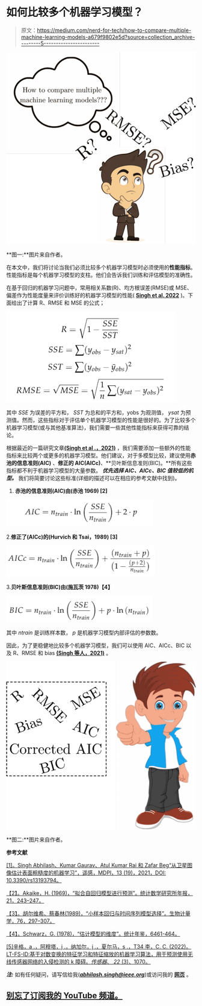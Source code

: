 # 如何比较多个机器学习模型？

> 原文：<https://medium.com/nerd-for-tech/how-to-compare-multiple-machine-learning-models-a679f9802e5d?source=collection_archive---------5----------------------->

![](img/555e3c759d2a80b2c0bf54ab327ebc37.png)

**图一:**图片来自作者。

在本文中，我们将讨论当我们必须比较多个机器学习模型时必须使用的**性能指标**。性能指标是每个机器学习模型的支柱。他们会告诉我们训练和评估模型的准确性。

在基于回归的机器学习问题中，常用相关系数(R)、均方根误差(RMSE)或 MSE、偏差作为性能度量来评价训练好的机器学习模型的性能( [**Singh et al. 2022**](http://dx.doi.org/10.3390/s22031070) )。下面给出了计算 R、RMSE 和 MSE 的公式；

![](img/04c6e622219b7b0b716d4624347867e1.png)

其中 *SSE* 为误差的平方和， *SST* 为总和的平方和，yobs 为观测值， *ysat* 为预测值。然而，这些指标对于评估单个机器学习模型的性能是很好的。为了比较多个机器学习模型(或与其他基准算法)，我们需要一些其他性能指标来获得可靠的结论。

根据最近的一篇研究文章[**(Singh et al .，2021)**](https://www.mdpi.com/2072-4292/13/19/3794) ，我们需要添加一些额外的性能指标来比较两个或更多的机器学习模型。他们建议，对于多模型比较，建议使用**赤池的信息准则(AIC)** 、**修正的 AIC(AICc)**、**贝叶斯信息准则(BIC)。**所有这些指标都不利于机器学习模型的大量参数。 ***优先选择 AIC、AICc、BIC 值较低的机型。*** 我们将简要讨论这些标准(详细的描述可以在相应的参考文献中找到)。

1.  **赤池的信息准则(AIC)由(赤池 1969) [2]**

![](img/df0f66dd84135e95f88dc1ec22a8c969.png)

2.**修正了(AICc)的(Hurvich 和 Tsai，1989) [3]**

![](img/caa36c9e31f87e586aab96d21cdf389a.png)

3.**贝叶斯信息准则(BIC)由(施瓦茨 1978)【4】**

![](img/bbf00fb82c447f3174377f2a37f9ff25.png)

其中 *ntrain* 是训练样本数， *p* 是机器学习模型内部评估的参数数。

因此，为了更稳健地比较多个机器学习模型，我们可以使用 AIC、AICc、BIC 以及 R、RMSE 和 bias [**(Singh 等人，2021)**](https://www.mdpi.com/2072-4292/13/19/3794) 。

![](img/2481373f6339e3a9c90dd2080f51b082.png)

**图二:**图片来自作者。

**参考文献**

[[1]。Singh Abhilash、Kumar Gaurav、Atul Kumar Rai 和 Zafar Beg“从卫星图像估计表面粗糙度的机器学习”，遥感，MDPI，13 (19)，2021，DOI: 10.3390/rs13193794。](https://www.mdpi.com/2072-4292/13/19/3794)

[【2】。Akaike，H. (1969)，“拟合自回归模型进行预测”。统计数学研究所年报，21，243–247。](https://link.springer.com/article/10.1007/BF02532251)

[【3】。胡尔维希、蔡春林(1989)，“小样本回归与时间序列模型选择”。生物计量学，76，297–307。](https://www.stat.berkeley.edu/~binyu/summer08/Hurvich.AICc.pdf)

[【4】。Schwarz，G. (1978)，“估计模型的维度”。统计年鉴，6461-464。](https://projecteuclid.org/euclid.aos/1176344136)

[[5]辛格，a .，阿穆塔，j .，纳加尔，j .，夏尔马，s .，T34 李，C. C. (2022)。LT-FS-ID:基于对数变换的特征学习和特征缩放的机器学习算法，用于预测使用无线传感器网络的入侵检测的 k 障碍。*传感器*、 *22* (3)、1070。](https://www.researchgate.net/publication/358201341_LT-FS-ID_Log-Transformed_Feature_Learning_and_Feature-Scaling-Based_Machine_Learning_Algorithms_to_Predict_the_k-Barriers_for_Intrusion_Detection_Using_Wireless_Sensor_Network/stats)

***注:*** 如有任何疑问，请写信给我(***abhilash.singh@ieee.org***)或访问我的 [**网页**](https://www.abhilashsingh.net/?source=medium_multi_model_comparison) 。

## [**别忘了订阅我的 YouTube 频道**。](https://www.youtube.com/channel/UC3YYrAOSNRXvG8Tud3XepYA)